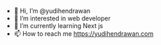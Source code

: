 - 👋 Hi, I’m @yudihendrawan
- 👀 I’m interested in web developer
- 🌱 I’m currently learning Next js
- 📫 How to reach me https://yudihendrawan.com

<!---
yudihendrawan/yudihendrawan is a ✨ special ✨ repository because its `README.md` (this file) appears on your GitHub profile.
You can click the Preview link to take a look at your changes.
--->
